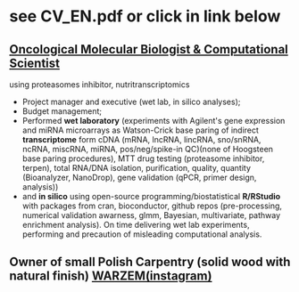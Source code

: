 # see CV_EN.pdf or click in link below
## [Oncological Molecular Biologist & Computational Scientist](https://github.com/Wabram/cv/blob/master/CV_EN.pdf)
using proteasomes inhibitor, nutritranscriptomics

- Project manager and executive (wet lab, in silico analyses); 
- Budget management;
- Performed **wet laboratory** (experiments with Agilent's gene expression and miRNA microarrays as Watson-Crick base paring of indirect **transcriptome** form cDNA (mRNA, lncRNA, lincRNA, sno/snRNA, ncRNA, miscRNA, miRNA, pos/neg/spike-in QC)(none of Hoogsteen base paring procedures), MTT drug testing (proteasome inhibitor, terpen),  total RNA/DNA isolation, purification, quality, quantity (Bioanalyzer, NanoDrop), gene validation (qPCR, primer design, analysis)) 
- and **in silico** using open-source programming/biostatistical **R/RStudio** with packages from cran, bioconductor, github repos (pre-processing, numerical validation awarness, glmm, Bayesian, multivariate, pathway enrichment analysis). On time delivering wet lab experiments, performing and precaution of misleading computational analysis.


## Owner of small Polish Carpentry (solid wood with natural finish) [WARZEM(instagram)](https://www.instagram.com/wa.rzem/)

